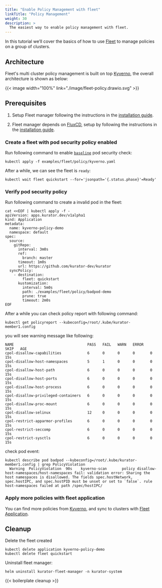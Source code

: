 ```yaml
---
title: "Enable Policy Management with fleet"
linkTitle: "Policy Management"
weight: 30
description: >
  The easiest way to enable policy management with fleet.
---
```


In this tutorial we’ll cover the basics of how to use [Fleet](https://kurator.dev/docs/references/fleet-api/#fleet) to manage policies on a group of clusters.

## Architecture

Fleet's multi cluster policy management is built on top [Kyverno](https://kyverno.io/), the overall architecture is shown as below:

{{< image width="100%"
    link="./image/fleet-policy.drawio.svg"
    >}}

## Prerequisites

1. Setup Fleet manager following the instructions in the [installation guide](/docs/setup/install-fleet-manager/).

1. Fleet manager depends on [FluxCD](https://fluxcd.io/flux/), setup by following the instructions in the [installation guide](/docs/setup/install-fluxcd/).

### Create a fleet with pod security policy enabled

Run following command to enable [`baseline`](https://kubernetes.io/docs/concepts/security/pod-security-standards/) pod security check:

```console
kubectl apply -f examples/fleet/policy/kyverno.yaml
```

After a while, we can see the fleet is `ready`:

```console
kubectl wait fleet quickstart --for='jsonpath='{.status.phase}'=Ready'
```

### Verify pod security policy

Run following command to create a invalid pod in the fleet:

```console
cat <<EOF | kubectl apply -f -
apiVersion: apps.kurator.dev/v1alpha1
kind: Application
metadata:
  name: kyverno-policy-demo
  namespace: default
spec:
  source:
    gitRepo:
      interval: 3m0s
      ref:
        branch: master
      timeout: 1m0s
      url: https://github.com/kurator-dev/kurator
  syncPolicy:
    - destination:
        fleet: quickstart
      kustomization:
        interval: 5m0s
        path: ./examples/fleet/policy/badpod-demo
        prune: true
        timeout: 2m0s
EOF
```

After a while you can check policy report with following command:

```console
kubectl get policyreport --kubeconfig=/root/.kube/kurator-member1.config
```

you will see warning message like following:

```console
NAME                                  PASS   FAIL   WARN   ERROR   SKIP   AGE
cpol-disallow-capabilities            6      0      0      0       0      15s
cpol-disallow-host-namespaces         5      1      0      0       0      15s
cpol-disallow-host-path               6      0      0      0       0      15s
cpol-disallow-host-ports              6      0      0      0       0      15s
cpol-disallow-host-process            6      0      0      0       0      15s
cpol-disallow-privileged-containers   6      0      0      0       0      15s
cpol-disallow-proc-mount              6      0      0      0       0      15s
cpol-disallow-selinux                 12     0      0      0       0      15s
cpol-restrict-apparmor-profiles       6      0      0      0       0      15s
cpol-restrict-seccomp                 6      0      0      0       0      15s
cpol-restrict-sysctls                 6      0      0      0       0      15s
```

check pod event:

```console
kubectl describe pod badpod --kubeconfig=/root/.kube/kurator-member1.config | grep PolicyViolation
  Warning  PolicyViolation  90s    kyverno-scan       policy disallow-host-namespaces/host-namespaces fail: validation error: Sharing the host namespaces is disallowed. The fields spec.hostNetwork, spec.hostIPC, and spec.hostPID must be unset or set to `false`. rule host-namespaces failed at path /spec/hostIPC/
```

### Apply more policies with fleet application

You can find more policies from [Kyverno](https://kyverno.io/policies/), and sync to clusters with [Fleet Application](/docs/fleet-manager/application/).

## Cleanup

Delete the fleet created

```console
kubectl delete application kyverno-policy-demo
kubectl delete fleet quickstart
```

Uninstall fleet manager:

```console
helm uninstall kurator-fleet-manager -n kurator-system
```

{{< boilerplate cleanup >}}
